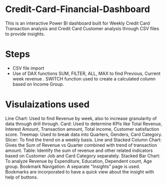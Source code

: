 # Credit-Card-Financial-Dashboard
This is an interactive Power BI dashboard built for Weekly Credit Card Transaction analysis and Credit Card Customer analysis through CSV files to provide insights.

# Steps
* CSV file import 
* Use of DAX functions SUM, FILTER, ALL, MAX to find Previous, Current week revenue . SWITCH function used to create a calculated column based on Income Group.

# Visulaizations used
Line Chart: Used to find Revenue by week, also to increase granularity of data through drill through.
Card: Used to determine KPIs like Total Revenue, Interest Amount, Transaction amount, Total income, Customer satisfaction score.
Treemap: Used to break data into Quarters, Genders, Card Category.
Slicer: To find the trend on a weekly basis.
Line and Stacked Column Chart: Gives the Sum of Revenue vs Quarter combined with trend of transaction amount.
Table: Identify the sum of revenue and other related indicators based on Customer Job and Card Category separately.
Stacked Bar Chart: To analyze Revenue by Expenditure, Education, Dependent count, Age group.
Bookmark Navigation: A separate "Insights" page is used. Bookmarks are incorporated to have a quick view about the insight with help of buttons.


